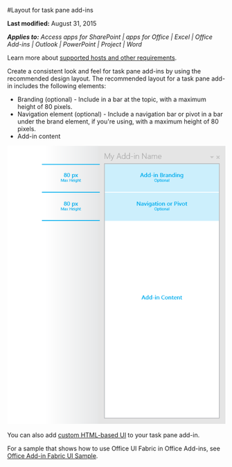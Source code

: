 #Layout for task pane add-ins

**Last modified:** August 31, 2015

***Applies to:** Access apps for SharePoint | apps for Office | Excel | Office Add-ins | Outlook | PowerPoint | Project | Word*

Learn more about [supported hosts and other requirements](https://msdn.microsoft.com/EN-US/library/office/dn833104.aspx).

Create a consistent look and feel for task pane add-ins by using the recommended design layout. The recommended layout for a task pane add-in includes the following elements: 

- Branding (optional) - Include in a bar at the topic, with a maximum height of 80 pixels.
- Navigation element (optional) - Include a navigation bar or pivot in a bar under the brand element, if you're using, with a maximum height of 80 pixels.
- Add-in content

![Layout of a task pane add-in, showing branding, navigation, and content elements](images/task-pane-add-in.png)

You can also add [custom HTML-based UI](UIElements.md#custom-HTML-based-UI) to your task pane add-in.

For a sample that shows how to use Office UI Fabric in Office Add-ins, see [Office Add-in Fabric UI Sample](https://github.com/OfficeDev/Office-Add-in-Fabric-UI-Sample).

<!-- Add sample template for content add-in and individual building blocks - Branding, Navigation bar or pivot, input, layout components -->
